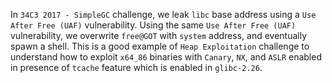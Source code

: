 In `34C3 2017 - SimpleGC` challenge, we leak `libc` base address using a `Use After Free (UAF)` vulnerability. Using the same `Use After Free (UAF)` vulnerability, we overwrite `free@GOT` with `system` address, and eventually spawn a shell. This is a good example of `Heap Exploitation` challenge to understand how to exploit `x64_86` binaries with `Canary`, `NX`, and `ASLR` enabled in presence of `tcache` feature which is enabled in `glibc-2.26`.
